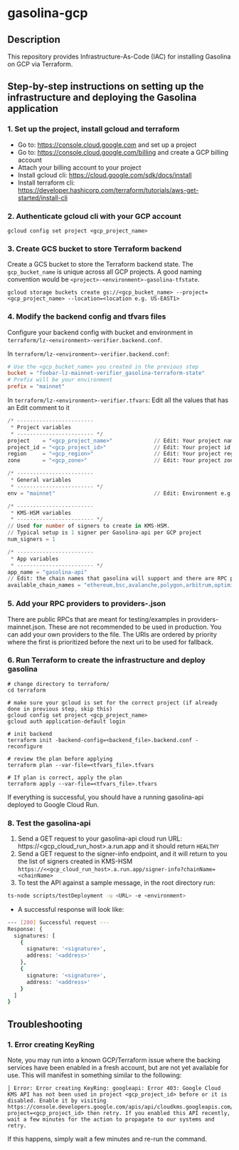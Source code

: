 # gasolina-gcp

## Description

This repository provides Infrastructure-As-Code (IAC) for installing Gasolina on GCP via Terraform.

## Step-by-step instructions on setting up the infrastructure and deploying the Gasolina application

### 1. Set up the project, install gcloud and terraform

-   Go to: https://console.cloud.google.com and set up a project
-   Go to: https://console.cloud.google.com/billing and create a GCP billing account
-   Attach your billing account to your project
-   Install gcloud cli: https://cloud.google.com/sdk/docs/install
-   Install terraform cli: https://developer.hashicorp.com/terraform/tutorials/aws-get-started/install-cli

### 2. Authenticate gcloud cli with your GCP account

```shell
gcloud config set project <gcp_project_name>
```

### 3. Create GCS bucket to store Terraform backend

Create a GCS bucket to store the Terraform backend state. The `gcp_bucket_name` is unique across all GCP projects.
A good naming convention would be `<project>-<environment>-gasolina-tfstate`.

```shell
gcloud storage buckets create gs://<gcp_bucket_name> --project=<gcp_project_name> --location=<location e.g. US-EAST1>
```

### 4. Modify the backend config and tfvars files

Configure your backend config with bucket and environment in `terraform/lz-<environment>-verifier.backend.conf`.

In `terraform/lz-<environment>-verifier.backend.conf`:

```conf
# Use the <gcp_bucket_name> you created in the previous step
bucket = "foobar-lz-mainnet-verifier_gasolina-terraform-state"
# Prefix will be your environment
prefix = "mainnet"
```

In `terraform/lz-<environment>-verifier.tfvars`:
Edit all the values that has an Edit comment to it

```tfvars
/* ------------------------
 * Project variables
 * ------------------------ */
project    = "<gcp_project_name>"             // Edit: Your project name e.g. foobar-lz-mainnet-verifier
project_id = "<gcp_project_id>"               // Edit: Your project id number e.g. 111111111
region     = "<gcp_region>"                   // Edit: Your project region e.g. us-east1
zone       = "<gcp_zone>"                     // Edit: Your project zone e.g. us-east1-c

/* ------------------------
 * General variables
 * ------------------------ */
env = "mainnet"                               // Edit: Environment e.g. mainnet, testnet, etc.

/* ------------------------
 * KMS-HSM variables
 * ------------------------ */
// Used for number of signers to create in KMS-HSM.
// Typical setup is 1 signer per Gasolina-api per GCP project
num_signers = 1

/* ------------------------
 * App variables
 * ------------------------ */
app_name = "gasolina-api"
// Edit: the chain names that gasolina will support and there are RPC providers for
available_chain_names = "ethereum,bsc,avalanche,polygon,arbitrum,optimism,fantom"
```

### 5. Add your RPC providers to providers-<env>.json

There are public RPCs that are meant for testing/examples in providers-mainnet.json. These are not recommended
to be used in production. You can add your own providers to the file. The URIs are ordered by priority where the first
is prioritized before the next uri to be used for fallback.

### 6. Run Terraform to create the infrastructure and deploy gasolina

```shell
# change directory to terraform/
cd terraform

# make sure your gcloud is set for the correct project (if already done in previous step, skip this)
gcloud config set project <gcp_project_name>
gcloud auth application-default login

# init backend
terraform init -backend-config=<backend_file>.backend.conf -reconfigure

# review the plan before applying
terraform plan --var-file=<tfvars_file>.tfvars

# If plan is correct, apply the plan
terraform apply --var-file=<tfvars_file>.tfvars
```

If everything is successful, you should have a running gasolina-api deployed to Google Cloud Run.

### 8. Test the gasolina-api

1. Send a GET request to your gasolina-api cloud run URL: https://<gcp_cloud_run_host>.a.run.app and it should return `HEALTHY`
2. Send a GET request to the signer-info endpoint, and it will return to you the list of signers created in KMS-HSM `https://<<gcp_cloud_run_host>.a.run.app/signer-info?chainName=<chainName>`
3. To test the API against a sample message, in the root directory run:

```bash
ts-node scripts/testDeployment -u <URL> -e <environment>
```

-   A successful response will look like:

```bash
--- [200] Successful request ---
Response: {
  signatures: [
    {
      signature: '<signature>',
      address: '<address>'
    },
    {
      signature: '<signature>',
      address: '<address>'
    }
  ]
}

```

## Troubleshooting

### 1. Error creating KeyRing

Note, you may run into a known GCP/Terraform issue where the backing services have been enabled in a fresh account, but
are not yet available for use. This will manifest in something similar to the following:

```text
│ Error: Error creating KeyRing: googleapi: Error 403: Google Cloud KMS API has not been used in project <gcp_project_id> before or it is disabled. Enable it by visiting https://console.developers.google.com/apis/api/cloudkms.googleapis.com/overview?project=<gcp_project_id> then retry. If you enabled this API recently, wait a few minutes for the action to propagate to our systems and retry.
```

If this happens, simply wait a few minutes and re-run the command.
